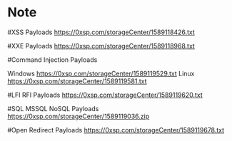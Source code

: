 # Note


#XSS Payloads
https://0xsp.com/storageCenter/1589118426.txt

#XXE Payloads
https://0xsp.com/storageCenter/1589118968.txt

#Command Injection Payloads

Windows
https://0xsp.com/storageCenter/1589119529.txt
Linux
https://0xsp.com/storageCenter/1589119581.txt

#LFI RFI Payloads
https://0xsp.com/storageCenter/1589119620.txt

#SQL MSSQL NoSQL Payloads
https://0xsp.com/storageCenter/1589119036.zip

#Open Redirect Payloads
https://0xsp.com/storageCenter/1589119678.txt
